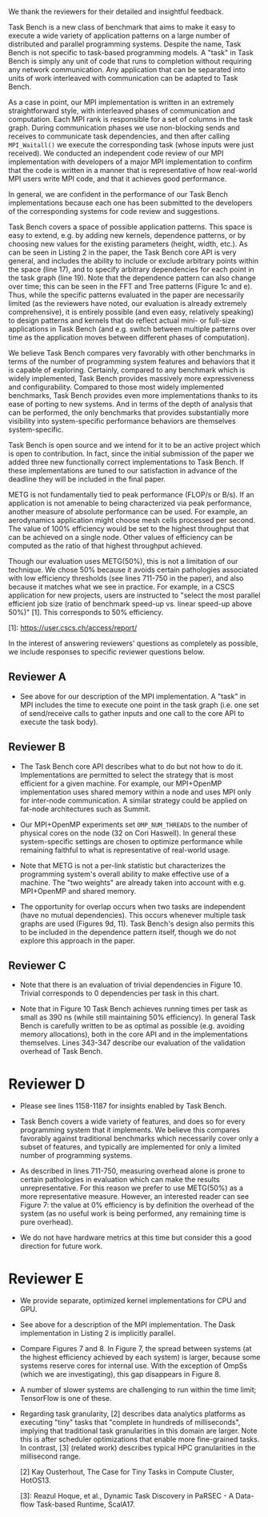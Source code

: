 We thank the reviewers for their detailed and insightful feedback.

Task Bench is a new class of benchmark that aims to make it easy to
execute a wide variety of application patterns on a large number of
distributed and parallel programming systems. Despite the name, Task
Bench is not specific to task-based programming models. A "task" in
Task Bench is simply any unit of code that runs to completion without
requiring any network communication. Any application that can be
separated into units of work interleaved with communication can be
adapted to Task Bench.

As a case in point, our MPI implementation is written in an extremely
straightforward style, with interleaved phases of communication and
computation. Each MPI rank is responsible for a set of columns in the
task graph. During communication phases we use non-blocking sends and
receives to communicate task dependencies, and then after calling
`MPI_Waitall()` we execute the corresponding task (whose inputs were
just received). We conducted an independent code review of our MPI
implementation with developers of a major MPI implementation to
confirm that the code is written in a manner that is representative of
how real-world MPI users write MPI code, and that it achieves good
performance.

In general, we are confident in the performance of our Task Bench
implementations because each one has been submitted to the developers
of the corresponding systems for code review and suggestions.

Task Bench covers a space of possible application patterns. This space
is easy to extend, e.g. by adding new kernels, dependence patterns, or
by choosing new values for the existing parameters (height, width,
etc.). As can be seen in Listing 2 in the paper, the Task Bench core
API is very general, and includes the ability to include or exclude
arbitrary points within the space (line 17), and to specify arbitrary
dependencies for each point in the task graph (line 19). Note that the
dependence pattern can also change over time; this can be seen in the
FFT and Tree patterns (Figure 1c and e). Thus, while the specific
patterns evaluated in the paper are necessarily limited (as the
reviewers have noted, our evaluation is already extremely
comprehensive), it is entirely possible (and even easy, relatively
speaking) to design patterns and kernels that do reflect actual mini-
or full-size applications in Task Bench (and e.g. switch between
multiple patterns over time as the application moves between different
phases of computation).

We believe Task Bench compares very favorably with other benchmarks in
terms of the number of programming system features and behaviors that
it is capable of exploring. Certainly, compared to any benchmark which
is widely implemented, Task Bench provides massively more
expressiveness and configurability. Compared to those most widely implemented benchmarks, Task Bench provides even more
implementations thanks to its ease of porting to new systems. And in terms of the depth of analysis that can be performed,
the only benchmarks that provides substantially more visibility into
system-specific performance behaviors are themselves system-specific.

Task Bench is open source and we intend for it to be an active project
which is open to contribution. In fact, since the initial submission
of the paper we added three new functionally correct implementations
to Task Bench. If these implementations are tuned to our satisfaction
in advance of the deadline they will be included in the final paper.

METG is not fundamentally tied to peak performance (FLOP/s or B/s). If
an application is not amenable to being characterized via peak
performance, another measure of absolute performance can be used. For
example, an aerodynamics application might choose mesh cells processed
per second. The value of 100% efficiency would be set to the highest
throughput that can be achieved on a single node. Other values of
efficiency can be computed as the ratio of that highest throughput
achieved.

Though our evaluation uses METG(50%), this is not a limitation of
our technique. We chose 50% because it avoids certain pathologies associated
with low efficiency thresholds (see lines 711-750 in the paper), and
also because it matches what we see in practice. For
example, in a CSCS application for new projects, users are instructed
to "select the most parallel efficient job size (ratio of benchmark
speed-up vs. linear speed-up above 50%)" \[1]. This corresponds to 50\%
efficiency.

\[1]: https://user.cscs.ch/access/report/

In the interest of answering reviewers' questions as completely as
possible, we include responses to specific reviewer questions below.

## Reviewer A

  * See above for our description of the MPI implementation. A "task"
    in MPI includes the time to execute one point in the task graph (i.e. one set of send/receive calls
    to gather inputs and one call to
    the core API to execute the task body).

## Reviewer B

  * The Task Bench core API describes what to do but not how to do
    it. Implementations are permitted to select the strategy that is
    most efficient for a given machine. For example, our MPI+OpenMP
    implementation uses shared memory within a node and uses MPI only
    for inter-node communication. A similar strategy could be applied
    on fat-node architectures such as Summit.

  * Our MPI+OpenMP experiments set `OMP_NUM_THREADS` to the number of
    physical cores on the node (32 on Cori Haswell). In general these
    system-specific settings are chosen to optimize performance while
    remaining faithful to what is representative of real-world usage.

  * Note that METG is not a per-link statistic but characterizes the
    programming system's overall ability to make effective use of a
    machine. The "two weights" are already taken into account with
    e.g. MPI+OpenMP and shared memory.

  * The opportunity for overlap occurs when two tasks are independent
    (have no mutual dependencies). This occurs whenever multiple task
    graphs are used (Figures 9d, 11). Task Bench's design also permits
    this to be included in the dependence pattern itself, though we do
    not explore this approach in the paper.

## Reviewer C

  * Note that there is an evaluation of trivial dependencies in Figure
    10. Trivial corresponds to 0 dependencies per task in this chart.

  * Note that in Figure 10 Task Bench achieves running times per task
    as small as 390 ns (while still maintaining 50% efficiency). In
    general Task Bench is carefully written to be as optimal as
    possible (e.g. avoiding memory allocations), both in the core API
    and in the implementations themselves. Lines 343-347 describe our
    evaluation of the validation overhead of Task Bench.

# Reviewer D

  * Please see lines 1158-1187 for insights enabled by Task Bench.

  * Task Bench covers a wide variety of features, and does so for
    every programming system that it implements. We believe this
    compares favorably against traditional benchmarks which
    necessarily cover only a subset of features, and typically are
    implemented for only a limited number of programming systems.

  * As described in lines 711-750, measuring overhead alone is prone
    to certain pathologies in evaluation which can make the results
    unrepresentative. For this reason we prefer to use METG(50%) as a
    more representative measure. However, an interested reader can see
    Figure 7: the value at 0% efficiency is by definition the overhead
    of the system (as no useful work is being performed, any remaining time is pure overhead).

  * We do not have hardware metrics at this time but consider this a
    good direction for future work.

# Reviewer E

  * We provide separate, optimized kernel implementations for CPU and GPU.

  * See above for a description of the MPI implementation. The Dask
    implementation in Listing 2 is implicitly parallel.

  * Compare Figures 7 and 8. In Figure 7, the spread between systems
    (at the highest efficiency achieved by each system) is larger,
    because some systems reserve cores for internal use. With the
    exception of OmpSs (which we are investigating), this gap disappears in Figure 8.

  * A number of slower systems are challenging to run within the time
    limit; TensorFlow is one of these.

  * Regarding task granularity, \[2] describes data analytics
    platforms as executing "tiny" tasks that "complete in hundreds of
    milliseconds", implying that traditional task granularities in this domain are larger. Note this is after scheduler optimizations 
    that enable more fine-grained tasks. In
    contrast, \[3] (related work) describes typical HPC
    granularities in the millisecond range.

    \[2] Kay Ousterhout, The Case for Tiny Tasks in Compute Cluster,
    HotOS13.

    \[3]: Reazul Hoque, et al., Dynamic Task Discovery in PaRSEC - A
    Data-flow Task-based Runtime, ScalA17.
